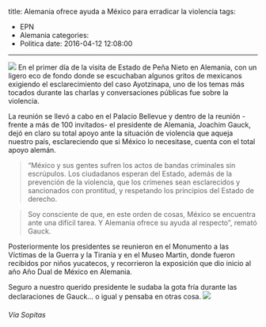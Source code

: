 title: Alemania ofrece ayuda a México para erradicar la violencia
tags:
  - EPN
  - Alemania
categories:
  - Politica
date: 2016-04-12 12:08:00
---
![](http://i1.wp.com/www.sopitas.com/wp-content/uploads/2016/04/03c9de7a8c7587a468342ad65b989b6b-1-e1460466271751.jpg)
En el primer día de la visita de Estado de Peña Nieto en Alemania, con un ligero eco de fondo donde se escuchaban algunos gritos de mexicanos exigiendo el esclarecimiento del caso Ayotzinapa, uno de los temas más tocados durante las charlas y conversaciones públicas fue sobre la violencia. 

La reunión se llevó a cabo en el Palacio Bellevue y dentro de la reunión -frente a más de 100 invitados- el presidente de Alemania, Joachim Gauck, dejó en claro su total apoyo ante la situación de violencia que aqueja nuestro país, esclareciendo que si México lo necesitase, cuenta con el total apoyo alemán.

>“México y sus gentes sufren los actos de bandas criminales sin escrúpulos. Los ciudadanos esperan del Estado, además de la prevención de la violencia, que los crímenes sean esclarecidos y sancionados con prontitud, y respetando los principios del Estado de derecho.

>Soy consciente de que, en este orden de cosas, México se encuentra ante una difícil tarea. Y Alemania ofrece su ayuda al respecto”, remató Gauck.

Posteriormente los presidentes se reunieron en el Monumento a las Víctimas de la Guerra y la Tiranía y en el Museo Martin, donde fueron recibidos por niños yucatecos, y recorrieron la exposición que dio inicio al año Año Dual de México en Alemania.

Seguro a nuestro querido presidente le sudaba la gota fría durante las declaraciones de Gauck… o igual y pensaba en otras cosa.
![](http://i1.wp.com/www.sopitas.com/wp-content/uploads/2016/04/JFf8zir.gif)
###### Vía Sopitas